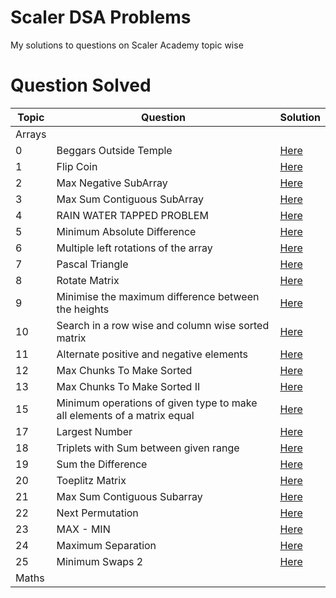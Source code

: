 
# Scaler DSA Problems

My solutions to questions on Scaler Academy topic wise

 # Question Solved #

| Topic | Question | Solution |
| ----- | -------- | -------- |
|Arrays|||
|0|Beggars Outside Temple |[Here](https://github.com/SandeepSinghGaur/Scaler-Leetcode/blob/EasyProblem/Scaler/Advanced/Day-31-Array%2301/beggars_outside_temple.cpp)|
|1|Flip Coin|[Here](https://github.com/SandeepSinghGaur/Scaler-Leetcode/blob/EasyProblem/Scaler/Advanced/Day-31-Array%2301/flip-coin.cpp)|
|2|Max Negative SubArray|[Here](https://github.com/SandeepSinghGaur/Scaler-Leetcode/blob/EasyProblem/Scaler/Advanced/Day-31-Array%2301/max_non_negative_subarray.cpp)|
|3|Max Sum Contiguous SubArray|[Here](https://github.com/SandeepSinghGaur/Scaler-Leetcode/blob/EasyProblem/Scaler/Advanced/Day-31-Array%2301/max_sum_contiguous_subArray.cpp)|
|4|RAIN WATER TAPPED PROBLEM|[Here](https://github.com/SandeepSinghGaur/Scaler-Leetcode/blob/EasyProblem/Scaler/Advanced/Day-31-Array%2301/rain_water_tapped.cpp)|
|5|Minimum Absolute Difference|[Here]()|
|6|Multiple left rotations of the array|[Here]()|
|7|Pascal Triangle|[Here]()|
|8|Rotate Matrix|[Here]()|
|9|Minimise the maximum difference between the heights|[Here]()|
|10|Search in a row wise and column wise sorted matrix|[Here]()|
|11|Alternate positive and negative elements|[Here]()|
|12|Max Chunks To Make Sorted|[Here]()|
|13|Max Chunks To Make Sorted II|[Here]()|
|15|Minimum operations of given type to make all elements of a matrix equal|[Here]()|
|17|Largest Number|[Here]()|
|18|Triplets with Sum between given range|[Here]()|
|19|Sum the Difference|[Here]()|
|20|Toeplitz Matrix|[Here]()|
|21|Max Sum Contiguous Subarray|[Here]()|
|22|Next Permutation|[Here]()|
|23|MAX - MIN|[Here]()|
|24|Maximum Separation|[Here]()|
|25|Minimum Swaps 2|[Here]()|
| Maths |||

